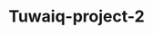 # Tuwaiq-project-2
<!-- Good Morning/evening 
this is my 2 project 
this is a  Tawwakalna website my virgen and i made a copy of tawwacalna wepsite useing react i did the home page use diffrent componints 
and backend data  -->